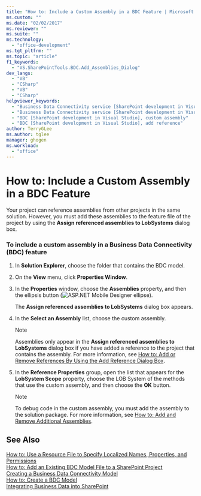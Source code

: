 ```yaml
---
title: "How to: Include a Custom Assembly in a BDC Feature | Microsoft Docs"
ms.custom: ""
ms.date: "02/02/2017"
ms.reviewer: ""
ms.suite: ""
ms.technology: 
  - "office-development"
ms.tgt_pltfrm: ""
ms.topic: "article"
f1_keywords: 
  - "VS.SharePointTools.BDC.Add_Assemblies_Dialog"
dev_langs: 
  - "VB"
  - "CSharp"
  - "VB"
  - "CSharp"
helpviewer_keywords: 
  - "Business Data Connectivity service [SharePoint development in Visual Studio], add reference"
  - "Business Data Connectivity service [SharePoint development in Visual Studio], custom assembly"
  - "BDC [SharePoint development in Visual Studio], custom assembly"
  - "BDC [SharePoint development in Visual Studio], add reference"
author: TerryGLee
ms.author: tglee
manager: ghogen
ms.workload: 
  - "office"
---
```

# How to: Include a Custom Assembly in a BDC Feature
  Your project can reference assemblies from other projects in the same solution. However, you must add these assemblies to the feature file of the project by using the **Assign referenced assemblies to LobSystems** dialog box.  
  
### To include a custom assembly in a Business Data Connectivity (BDC) feature  
  
1.  In **Solution Explorer**, choose the folder that contains the BDC model.  
  
2.  On the **View** menu, click **Properties Window**.  
  
3.  In the **Properties** window, choose the **Assemblies** property, and then the ellipsis button (![ASP.NET Mobile Designer ellipse](../sharepoint/media/mwellipsis.gif "ASP.NET Mobile Designer ellipse")).  
  
     The **Assign referenced assemblies to LobSystems** dialog box appears.  
  
4.  In the **Select an Assembly** list, choose the custom assembly.  
  
    > [!NOTE]  
    >  Assemblies only appear in the **Assign referenced assemblies to LobSystems** dialog box if you have added a reference to the project that contains the assembly. For more information, see [How to: Add or Remove References By Using the Add Reference Dialog Box](http://msdn.microsoft.com/en-us/3bd75d61-f00c-47c0-86a2-dd1f20e231c9).  
  
5.  In the **Reference Properties** group, open the list that appears for the **LobSystem Scope** property, choose the LOB System of the methods that use the custom assembly, and then choose the **OK** button.  
  
    > [!NOTE]  
    >  To debug code in the custom assembly, you must add the assembly to the solution package. For more information, see [How to: Add and Remove Additional Assemblies](../sharepoint/how-to-add-and-remove-additional-assemblies.md).  
  
## See Also  
 [How to: Use a Resource File to Specify Localized Names, Properties, and Permissions](../sharepoint/how-to-use-a-resource-file-to-specify-localized-names-properties-and-permissions.md)   
 [How to: Add an Existing BDC Model File to a SharePoint Project](../sharepoint/how-to-add-an-existing-bdc-model-file-to-a-sharepoint-project.md)   
 [Creating a Business Data Connectivity Model](../sharepoint/creating-a-business-data-connectivity-model.md)   
 [How to: Create a BDC Model](../sharepoint/how-to-create-a-bdc-model.md)   
 [Integrating Business Data into SharePoint](../sharepoint/integrating-business-data-into-sharepoint.md)  
  
  
